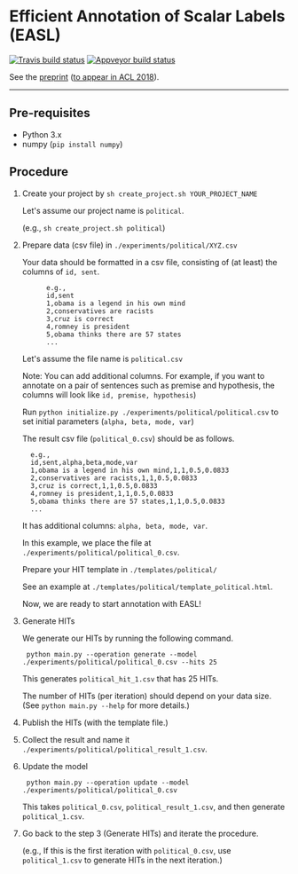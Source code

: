 
# Efficient Annotation of Scalar Labels (EASL)

[![Travis build status](https://travis-ci.org/cjmay/EASL.svg?branch=master)](https://travis-ci.org/cjmay/EASL)
[![Appveyor build status](https://ci.appveyor.com/api/projects/status/7fy00a0hr7hklxc3/branch/master?svg=true)](https://ci.appveyor.com/project/cjmay/easl/branch/master)

See the [preprint](https://arxiv.org/abs/1806.01170) ([to appear in ACL 2018](https://acl2018.org/programme/papers/)).

- - - 
## Pre-requisites

- Python 3.x
- numpy (`pip install numpy`)

## Procedure
1. Create your project by `sh create_project.sh YOUR_PROJECT_NAME` 

    Let's assume our project name is `political`.
    
    (e.g., `sh create_project.sh political`)
    
1. Prepare data (csv file) in `./experiments/political/XYZ.csv`
    
    Your data should be formatted in a csv file, consisting of (at least) the columns of `id, sent`.
    
             e.g., 
             id,sent
             1,obama is a legend in his own mind
             2,conservatives are racists
             3,cruz is correct
             4,romney is president
             5,obama thinks there are 57 states
             ...
       
    Let's assume the file name is `political.csv`
    
    Note: You can add additional columns. For example, if you want to annotate on a pair of sentences such as premise and hypothesis, the columns will look like `id, premise, hypothesis`)
    
    Run `python initialize.py ./experiments/political/political.csv` to set initial parameters (`alpha, beta, mode, var`)

    The result csv file (`political_0.csv`) should be as follows. 
    
         e.g., 
         id,sent,alpha,beta,mode,var
         1,obama is a legend in his own mind,1,1,0.5,0.0833
         2,conservatives are racists,1,1,0.5,0.0833
         3,cruz is correct,1,1,0.5,0.0833
         4,romney is president,1,1,0.5,0.0833
         5,obama thinks there are 57 states,1,1,0.5,0.0833
         ...
       
    It has additional columns: `alpha, beta, mode, var`.
    
    In this example, we place the file at `./experiments/political/political_0.csv`.
    
    Prepare your HIT template in `./templates/political/`
    
    See an example at `./templates/political/template_political.html`.
    
    Now, we are ready to start annotation with EASL!

1. Generate HITs

    We generate our HITs by running the following command. 
    
        python main.py --operation generate --model ./experiments/political/political_0.csv --hits 25

    This generates `political_hit_1.csv` that has 25 HITs. 
    
    The number of HITs (per iteration) should depend on your data size. (See `python main.py --help` for more details.)
    
1. Publish the HITs (with the template file.)

1. Collect the result and name it `./experiments/political/political_result_1.csv`.

1. Update the model

        python main.py --operation update --model ./experiments/political/political_0.csv

    This takes `political_0.csv`, `political_result_1.csv`, and then generate `political_1.csv`.
    
1. Go back to the step 3 (Generate HITs) and iterate the procedure. 

    (e.g., If this is the first iteration with `political_0.csv`, use `political_1.csv` to generate HITs in the next iteration.)

